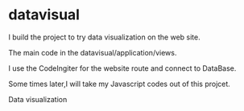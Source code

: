 datavisual
==========
I build the project to try data visualization on the web site.

The main code in the datavisual/application/views.

I use the CodeIngiter for the website route and connect to DataBase.

Some times later,I will take my Javascript codes out of this projcet.

Data visualization
